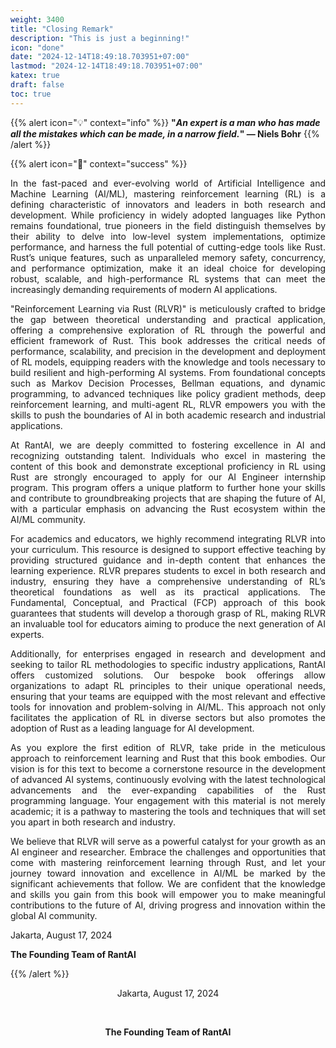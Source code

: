 ```yaml
---
weight: 3400
title: "Closing Remark"
description: "This is just a beginning!"
icon: "done"
date: "2024-12-14T18:49:18.703951+07:00"
lastmod: "2024-12-14T18:49:18.703951+07:00"
katex: true
draft: false
toc: true
---
```

{{% alert icon="💡" context="info" %}}
<strong>"<em>An expert is a man who has made all the mistakes which can be made, in a narrow field.</em>" — Niels Bohr</strong>
{{% /alert %}}

{{% alert icon="📘" context="success" %}}
<p style="text-align: justify;">
In the fast-paced and ever-evolving world of Artificial Intelligence and Machine Learning (AI/ML), mastering reinforcement learning (RL) is a defining characteristic of innovators and leaders in both research and development. While proficiency in widely adopted languages like Python remains foundational, true pioneers in the field distinguish themselves by their ability to delve into low-level system implementations, optimize performance, and harness the full potential of cutting-edge tools like Rust. Rust’s unique features, such as unparalleled memory safety, concurrency, and performance optimization, make it an ideal choice for developing robust, scalable, and high-performance RL systems that can meet the increasingly demanding requirements of modern AI applications.
</p>

<p style="text-align: justify;">
"Reinforcement Learning via Rust (RLVR)" is meticulously crafted to bridge the gap between theoretical understanding and practical application, offering a comprehensive exploration of RL through the powerful and efficient framework of Rust. This book addresses the critical needs of performance, scalability, and precision in the development and deployment of RL models, equipping readers with the knowledge and tools necessary to build resilient and high-performing AI systems. From foundational concepts such as Markov Decision Processes, Bellman equations, and dynamic programming, to advanced techniques like policy gradient methods, deep reinforcement learning, and multi-agent RL, RLVR empowers you with the skills to push the boundaries of AI in both academic research and industrial applications.
</p>

<p style="text-align: justify;">
At RantAI, we are deeply committed to fostering excellence in AI and recognizing outstanding talent. Individuals who excel in mastering the content of this book and demonstrate exceptional proficiency in RL using Rust are strongly encouraged to apply for our AI Engineer internship program. This program offers a unique platform to further hone your skills and contribute to groundbreaking projects that are shaping the future of AI, with a particular emphasis on advancing the Rust ecosystem within the AI/ML community.
</p>

<p style="text-align: justify;">
For academics and educators, we highly recommend integrating RLVR into your curriculum. This resource is designed to support effective teaching by providing structured guidance and in-depth content that enhances the learning experience. RLVR prepares students to excel in both research and industry, ensuring they have a comprehensive understanding of RL’s theoretical foundations as well as its practical applications. The Fundamental, Conceptual, and Practical (FCP) approach of this book guarantees that students will develop a thorough grasp of RL, making RLVR an invaluable tool for educators aiming to produce the next generation of AI experts.
</p>

<p style="text-align: justify;">
Additionally, for enterprises engaged in research and development and seeking to tailor RL methodologies to specific industry applications, RantAI offers customized solutions. Our bespoke book offerings allow organizations to adapt RL principles to their unique operational needs, ensuring that your teams are equipped with the most relevant and effective tools for innovation and problem-solving in AI/ML. This approach not only facilitates the application of RL in diverse sectors but also promotes the adoption of Rust as a leading language for AI development.
</p>

<p style="text-align: justify;">
As you explore the first edition of RLVR, take pride in the meticulous approach to reinforcement learning and Rust that this book embodies. Our vision is for this text to become a cornerstone resource in the development of advanced AI systems, continuously evolving with the latest technological advancements and the ever-expanding capabilities of the Rust programming language. Your engagement with this material is not merely academic; it is a pathway to mastering the tools and techniques that will set you apart in both research and industry.
</p>

<p style="text-align: justify;">
We believe that RLVR will serve as a powerful catalyst for your growth as an AI engineer and researcher. Embrace the challenges and opportunities that come with mastering reinforcement learning through Rust, and let your journey toward innovation and excellence in AI/ML be marked by the significant achievements that follow. We are confident that the knowledge and skills you gain from this book will empower you to make meaningful contributions to the future of AI, driving progress and innovation within the global AI community.
</p>

<p style="text-align: justify;">
Jakarta, August 17, 2024
</p>

<p style="text-align: justify;">
<strong>The Founding Team of RantAI</strong>
</p>
{{% /alert %}}

<center>

Jakarta, August 17, 2024

&nbsp;

<strong>The Founding Team of RantAI</strong>

</center>
